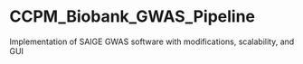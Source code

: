 # CCPM_Biobank_GWAS_Pipeline
Implementation of SAIGE GWAS software with modifications, scalability, and GUI
